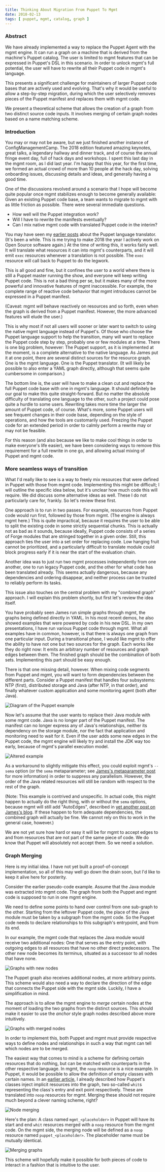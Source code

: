 ```yaml
---
title: Thinking About Migration From Puppet To Mgmt
date: 2018-02-13
tags: [ puppet, mgmt, catalog, graph ]
---
```


### Abstract

We have already implemented a way to replace the Puppet Agent with the mgmt
engine. It can run a graph on a machine that is derived from the machine's
Puppet catalog. The user is limited to mgmt features that can be expressed
in Puppet's DSL in this scenario. In order to unlock mgmt's full potential,
the user will have to rewrite all their Puppet code in mgmt's language.

This presents a significant challenge for maintainers of larger Puppet code
bases that are actively used and evolving. That's why it would be useful to
allow a step-by-step migration, during which the user selectively removes
pieces of the Puppet manifest and replaces them with mgmt code.

We present a theoretical scheme that allows the creation of a graph
from two distinct source code inputs. It involves merging of certain
graph nodes based on a name matching scheme.

### Introduction

You may or may not be aware, but
we just finished another instance of ConfigManagementCamp. The 2018 edition
featured amazing keynotes, great talks, a legendary hallway and dinner track,
and of course the annual fringe event day, full of hack days
and workshops. I spent this last day in the mgmt room, as I did last year.
I'm happy that this year, for the first time, we formed an actual crowd
of more than 10 people at the hack day, solving onboarding issues,
discussing details and ideas, and generally having a good time.

One of the discussions revolved around a scenario that I hope will become
quite popular once mgmt stabilizes enough to become generally available:
Given an existing Puppet code base, a team wants to migrate to mgmt with
as little friction as possible. There were several immediate questions.

* How well will the Puppet integration work?
* Will I have to rewrite the manifests eventually?
* Can I mix native mgmt code with translated Puppet code in the interim?

You may have seen my [earlier posts](/post/2016-08-19-translating-all-the-things/)
about the Puppet language translator.
(It's been a while. This is me trying to make 2018 the year I actively
work on Open Source software again.)
At the time of writing this, it works fairly well. It will translate
what resources it can into mgmt's counterparts, and it will emit
`exec` resources whenever a translation is not possible.
The `exec` resource will call back to Puppet to do the legwork.

This is all good and fine, but it confines the user to a world where
there is still a Puppet master running the show, and everyone will keep
writing Puppet code. This is not a bad thing per se, but it makes
many of the more powerful and innovative features of mgmt inaccessible.
For example, the complete range of reactive code behavior that mgmt
introduces cannot be expressed in a Puppet manifest.

(Caveat: mgmt *will* behave reactively on resources and so forth,
even when the graph is derived from a Puppet manifest. However, the more
advanced features will elude the user.)

This is why most if not all users will sooner or later want to switch to using
the native mgmt language instead of Puppet's. Of those who choose the
Puppet language support to help the transition, many will want to replace
the Puppet code step by step, probably one or few modules at a time.
There is one big problem, however: The Puppet support, as it is implemented
at the moment, is a complete alternative to the native language. As James
put it at one point, there are several distinct sources for the resource
graph. One is the mgmt language. One is the Puppet translator. (It will
likely be possible to also enter a YAML graph directly, although that
seems quite cumbersome in comparison.)

The bottom line is, the user will have to make a clean cut and replace
the full Puppet code base with one in mgmt's language. It should definitely
be our goal to make this quite straight-forward. But no matter the absolute
difficulty of translating one language to the other, such a project could
pose quite a hurdle to some users. Rewriting takes more time the larger
the amount of Puppet code, of course. What's more, some Puppet users will
see frequent changes in their code base, depending on the style of operations,
and how the tools are customarily used.
Freezing the Puppet code for an extended period in order
to calmly perform a rewrite may or may not be feasible.

For this reason (and also because we like to make cool things in order
to make
everyone's life easier), we have been considering ways to remove this
requirement for a full rewrite in one go, and allowing actual mixing
of Puppet and mgmt code.

### More seamless ways of transition

What I'd really like to see is a way to freely mix resources that were
defined in Puppet with those from mgmt code. Implementing this might be
difficult; I will outline the specific idea below, but it's unclear
how much code this will require. We did discuss some alternative
ideas as well. These I do not particularly care for, frankly. So let's
review these first.

One approach is to run in two passes. For example, resources from
Puppet code would run first, followed by those from mgmt. (The
engine is always mgmt here.)
This is quite impractical, because it requires the user to be able
to split the existing code in some strictly sequential chunks.
This is actually not as bad as it sounds, because ideally, Puppet code
consists of a series of Forge modules that are stringed together
in a given order. Still, this approach ties the user into a set order
for replacing code. Low hanging fruit cannot be prioritized, and
a particularly difficult to translate module could block progress early
if it is near the start of the evaluation chain.

Another idea was to just run two mgmt processes independently from one
another, one to run legacy Puppet code, and the other for what code
has been translated already. This seems actually dangerous, because
any dependencies and ordering disappear, and neither process can be
trusted to reliably perform its tasks.

This issue also touches on the central problem with my "combined graph" approach.
I will explain this problem shortly, but first let's review the idea itself.

You have probably seen James run simple graphs through mgmt, the graphs
being defined directly in YAML. In his most recent demos, he also showed
examples that were powered by code in his new DSL. In my own presentations,
I have run various Puppet code through mgmt. What all examples have in common,
however, is that there is always one graph from one particular input.
During a transitional phase, I would like mgmt to offer the ability to
have not one but two sources for the graph. Each works like they do right now:
It emits an arbitrary number of resources and graph edges between them.
The finished graph should be the combination of both sets. Implementing
this part should be easy enough.

There is that one missing detail, however. When mixing
code segments from Puppet and mgmt, you will want to form dependencies between
the different parts. Consider a Puppet manifest that handles four subsystems:
NTP (first), distributed storage and Java (after NTP, in that order), and finally
whatever custom application and some monitoring agent (both after Java).

![Diagram of the Puppet example](https://user-images.githubusercontent.com/436765/36080725-0377fe66-0f95-11e8-9002-2fcc3f1c391b.png)

Now let's assume that the user wants to replace their Java module with some
mgmt code. Java is no longer part of the Puppet manifest. The manifest
can no longer express any of Java's relationships, neither its dependency on
the storage module, nor the fact that application and monitoring need to
wait for it.
Even if the user adds some new edges in the Puppet code, the mgmt engine will likely try
and install the JDK way too early, because of mgmt's parallel execution model.

![Altered example](https://user-images.githubusercontent.com/436765/36123085-e173ff60-104b-11e8-9239-ba1a131bea42.png)

As a workaround to slightly mitigate this effect, you could exploit mgmt's
`--sema` option (or the `sema` metaparameter; see
[James's metaparameter post](https://purpleidea.com/blog/2017/03/01/metaparameters-in-mgmt/)
for more information) in order to suppress any parallelism. However, the
order of the Java related resources will still be random with respect to
the rest of the graph.

(Note: This example is contrived and unspecific. In actual code, this might
happen to actually do the right thing, with or without the `sema` options,
because mgmt will still add "AutoEdges", described in
[yet another post on James's blog](https://purpleidea.com/blog/2016/03/14/automatic-edges-in-mgmt/).
If these happen to form adequate dependencies, the combined
graph will actually be fine. We cannot rely on this to work in the general
case, however.)

We are not yet sure how hard or easy it will be for mgmt to accept edges
to and from resources that are not part of the same piece of code. We do know
that Puppet will absolutely not accept them. So we need a solution.

### Graph Merging

Here is my initial idea. I have not yet built a proof-of-concept implementation,
so all of this may well go down the drain soon, but I'd like to keep it
alive here for posterity.

Consider the earlier pseudo-code example. Assume that the Java module was
extracted into mgmt code. The graph from both the Puppet and mgmt code is
supposed to run in one mgmt engine.

We need to define some points to hand over control from one sub-graph to the other.
Starting from the leftover Puppet code,
the place of the Java module must be taken by a subgraph from the mgmt code.
So the Puppet code needs to declare relationships to this subgraph's entrypoint,
and from its end.

In our example, the mgmt code that replaces the Java module would receive two
additional nodes: One that serves as the entry point, with outgoing edges to
all resources that have no other direct predecessors. The other new node
becomes its terminus, situated as a successor to all nodes that have none.

![Graphs with new nodes](https://user-images.githubusercontent.com/436765/36128552-4646e33c-1063-11e8-8293-8edf690c7004.png)

The Puppet graph also receives additional nodes, at more arbitrary points.
This scheme would also need a way to declare the direction of the edge
that connects the Puppet side with the mgmt side. Luckily, I have a
simplification in mind.

The approach is to allow the mgmt engine to *merge* certain nodes at the moment
of loading the two graphs from the distinct sources. This should make it easier
to use the *anchor* style graph nodes described above more intuitively.

![Graphs with merged nodes](https://user-images.githubusercontent.com/436765/36129233-69d9b90c-1066-11e8-929a-f9354652bb7e.png)

In order to implement this, both Puppet and mgmt must provide respective ways
to define nodes and relationships in such a way that mgmt can tell which nodes
are to be merged.

The easiest way that comes to mind is a scheme for defining certain resources
that do nothing, but can be matched with counterparts in the other respective
language. In mgmt, the `noop` resource is a nice example. In Puppet, it would
be possible to allow the definition of empty classes with certain names. In an
[earlier article](/post/2016/07/12/edging-it-all-in/), I already described
how Puppet's classes inject implicit resources into the graph, two so-called
`whit`s representing the class's entry and exit point respectively. These are
translated into `noop` resources for mgmt. Merging these should not require
much beyond a clever naming scheme, right?

![Node merging](https://user-images.githubusercontent.com/436765/36129877-b28a0fc8-1069-11e8-9490-3b84fa4ee4b3.png)

Here's the plan: A class named `mgmt_<placeholder>` in Puppet will have its
start and end `whit` resources merged with a `noop` resource from the mgmt code.
On the mgmt side, the merging node will be defined as a `noop` resource
named `puppet_<placeholder>`. The placeholder name must be mutually identical.

![Merging graphs](https://user-images.githubusercontent.com/436765/36123084-e14d8e02-104b-11e8-9018-1cf430ad8963.png)

This scheme will hopefully make it possible for both pieces of code to interact
in a fashion that is intuitive to the user.
